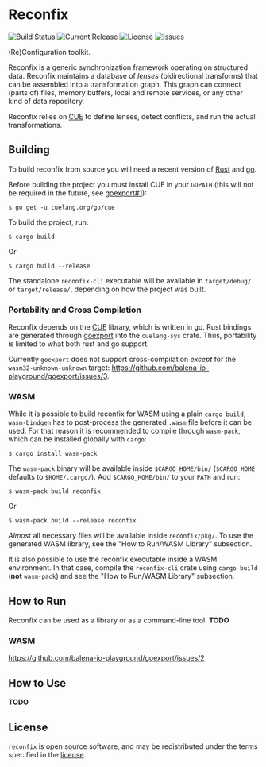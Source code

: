 # Reconfix

[![Build Status](https://travis-ci.org/balena-io/reconfix.svg?branch=master)](https://travis-ci.org/balena-io/reconfix)
[![Current Release](https://img.shields.io/github/tag/balena-io/reconfix.svg?style=flat-square)](https://github.com/balena-io/reconfix/tags)
[![License](https://img.shields.io/github/license/balena-io/reconfix.svg?style=flat-square)](https://github.com/balena-io/reconfix/blob/master/LICENSE)
[![Issues](https://img.shields.io/github/issues/balena-io/reconfix.svg?style=flat-square)](https://github.com/balena-io/reconfix/issues)

(Re)Configuration toolkit.

Reconfix is a generic synchronization framework operating on structured data. Reconfix maintains a database of *lenses* (bidirectional transforms) that can be assembled into a transformation graph. This graph can connect (parts of) files, memory buffers, local and remote services, or any other kind of data repository.

Reconfix relies on [CUE](https://cuelang.org/) to define lenses, detect conflicts, and run the actual transformations.

## Building

To build reconfix from source you will need a recent version of [Rust](https://www.rust-lang.org/tools/install) and [go](https://golang.org/doc/install).

Before building the project you must install CUE in your `GOPATH` (this will not be required in the future, see [goexport#1](https://github.com/balena-io-playground/goexport/issues/1)):

```
$ go get -u cuelang.org/go/cue
```

To build the project, run:

```
$ cargo build
```

Or

```
$ cargo build --release
```

The standalone `reconfix-cli` executable will be available in `target/debug/` or `target/release/`, depending on how the project was built.

### Portability and Cross Compilation

Reconfix depends on the [CUE](https://pkg.go.dev/cuelang.org/go) library, which is written in go. Rust bindings are generated through [goexport](https://github.com/balena-io-playground/goexport) into the `cuelang-sys` crate. Thus, portability is limited to what both rust and go support.

Currently `goexport` does not support cross-compilation *except* for the `wasm32-unknown-unknown` target: https://github.com/balena-io-playground/goexport/issues/3.

### WASM

While it is possible to build reconfix for WASM using a plain `cargo build`, `wasm-bindgen` has to post-process the generated `.wasm` file before it can be used. For that reason it is recommended to compile through `wasm-pack`, which can be installed globally with `cargo`:

```
$ cargo install wasm-pack
```

The `wasm-pack` binary will be available inside `$CARGO_HOME/bin/` (`$CARGO_HOME` defaults to `$HOME/.cargo/`). Add `$CARGO_HOME/bin/` to your `PATH` and run:

```
$ wasm-pack build reconfix
```

Or

```
$ wasm-pack build --release reconfix
```

*Almost* all necessary files will be available inside `reconfix/pkg/`. To use the generated WASM library, see the "How to Run/WASM Library" subsection.

It is also possible to use the reconfix executable inside a WASM environment. In that case, compile the `reconfix-cli` crate using `cargo build` (**not** `wasm-pack`) and see the "How to Run/WASM Library" subsection.

## How to Run

Reconfix can be used as a library or as a command-line tool. **TODO**

### WASM

https://github.com/balena-io-playground/goexport/issues/2

## How to Use

**TODO**

## License

`reconfix` is open source software, and may be redistributed under the terms specified in the [license].

[balena.io]: https://www.balena.io/
[contact us]: https://forums.balena.io/
[raise an issue]: https://github.com/balena-io/reconfix/issues/new
[license]: https://github.com/balena-io/reconfix/blob/master/LICENSE
